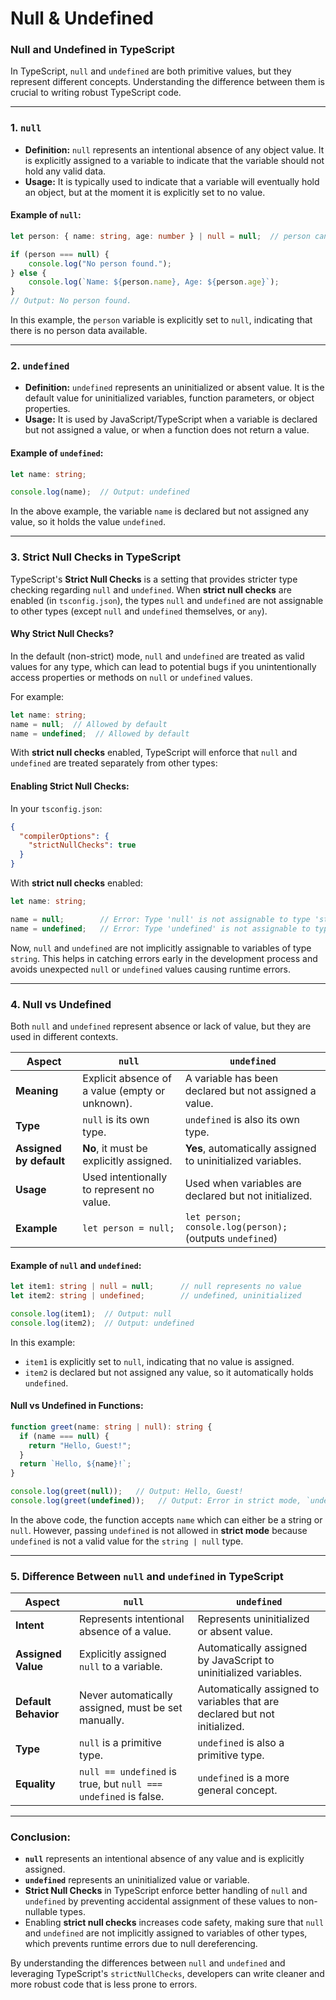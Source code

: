 # Null &amp; Undefined

### **Null and Undefined in TypeScript**

In TypeScript, `null` and `undefined` are both primitive values, but they represent different concepts. Understanding the difference between them is crucial to writing robust TypeScript code.

---

### **1. `null`**

* **Definition:** `null` represents an intentional absence of any object value. It is explicitly assigned to a variable to indicate that the variable should not hold any valid data.
* **Usage:** It is typically used to indicate that a variable will eventually hold an object, but at the moment it is explicitly set to no value.

#### Example of `null`:

```typescript
let person: { name: string, age: number } | null = null;  // person can either hold an object or be null

if (person === null) {
    console.log("No person found.");
} else {
    console.log(`Name: ${person.name}, Age: ${person.age}`);
}
// Output: No person found.
```

In this example, the `person` variable is explicitly set to `null`, indicating that there is no person data available.

---

### **2. `undefined`**

* **Definition:** `undefined` represents an uninitialized or absent value. It is the default value for uninitialized variables, function parameters, or object properties.
* **Usage:** It is used by JavaScript/TypeScript when a variable is declared but not assigned a value, or when a function does not return a value.

#### Example of `undefined`:

```typescript
let name: string;

console.log(name);  // Output: undefined
```

In the above example, the variable `name` is declared but not assigned any value, so it holds the value `undefined`.

---

### **3. Strict Null Checks in TypeScript**

TypeScript's **Strict Null Checks** is a setting that provides stricter type checking regarding `null` and `undefined`. When **strict null checks** are enabled (in `tsconfig.json`), the types `null` and `undefined` are not assignable to other types (except `null` and `undefined` themselves, or `any`).

#### Why Strict Null Checks?

In the default (non-strict) mode, `null` and `undefined` are treated as valid values for any type, which can lead to potential bugs if you unintentionally access properties or methods on `null` or `undefined` values.

For example:

```typescript
let name: string;
name = null;  // Allowed by default
name = undefined;  // Allowed by default
```

With **strict null checks** enabled, TypeScript will enforce that `null` and `undefined` are treated separately from other types:

#### Enabling Strict Null Checks:

In your `tsconfig.json`:

```json
{
  "compilerOptions": {
    "strictNullChecks": true
  }
}
```

With **strict null checks** enabled:

```typescript
let name: string;

name = null;        // Error: Type 'null' is not assignable to type 'string'.
name = undefined;   // Error: Type 'undefined' is not assignable to type 'string'.
```

Now, `null` and `undefined` are not implicitly assignable to variables of type `string`. This helps in catching errors early in the development process and avoids unexpected `null` or `undefined` values causing runtime errors.

---

### **4. Null vs Undefined**

Both `null` and `undefined` represent absence or lack of value, but they are used in different contexts.

| **Aspect**              | **`null`**                                      | **`undefined`**                                             |
| ----------------------- | ----------------------------------------------- | ----------------------------------------------------------- |
| **Meaning**             | Explicit absence of a value (empty or unknown). | A variable has been declared but not assigned a value.      |
| **Type**                | `null` is its own type.                         | `undefined` is also its own type.                           |
| **Assigned by default** | **No**, it must be explicitly assigned.         | **Yes**, automatically assigned to uninitialized variables. |
| **Usage**               | Used intentionally to represent no value.       | Used when variables are declared but not initialized.       |
| **Example**             | `let person = null;`                            | `let person; console.log(person);` (outputs `undefined`)    |

#### Example of `null` and `undefined`:

```typescript
let item1: string | null = null;      // null represents no value
let item2: string | undefined;        // undefined, uninitialized

console.log(item1);  // Output: null
console.log(item2);  // Output: undefined
```

In this example:

* `item1` is explicitly set to `null`, indicating that no value is assigned.
* `item2` is declared but not assigned any value, so it automatically holds `undefined`.

#### Null vs Undefined in Functions:

```typescript
function greet(name: string | null): string {
  if (name === null) {
    return "Hello, Guest!";
  }
  return `Hello, ${name}!`;
}

console.log(greet(null));   // Output: Hello, Guest!
console.log(greet(undefined));   // Output: Error in strict mode, `undefined` is not assignable to `string | null`
```

In the above code, the function accepts `name` which can either be a string or `null`. However, passing `undefined` is not allowed in **strict mode** because `undefined` is not a valid value for the `string | null` type.

---

### **5. Difference Between `null` and `undefined` in TypeScript**

| **Aspect**           | **`null`**                                                      | **`undefined`**                                                            |
| -------------------- | --------------------------------------------------------------- | -------------------------------------------------------------------------- |
| **Intent**           | Represents intentional absence of a value.                      | Represents uninitialized or absent value.                                  |
| **Assigned Value**   | Explicitly assigned `null` to a variable.                       | Automatically assigned by JavaScript to uninitialized variables.           |
| **Default Behavior** | Never automatically assigned, must be set manually.             | Automatically assigned to variables that are declared but not initialized. |
| **Type**             | `null` is a primitive type.                                     | `undefined` is also a primitive type.                                      |
| **Equality**         | `null == undefined` is true, but `null === undefined` is false. | `undefined` is a more general concept.                                     |

---

### **Conclusion:**

* **`null`** represents an intentional absence of any value and is explicitly assigned.
* **`undefined`** represents an uninitialized value or variable.
* **Strict Null Checks** in TypeScript enforce better handling of `null` and `undefined` by preventing accidental assignment of these values to non-nullable types.
* Enabling **strict null checks** increases code safety, making sure that `null` and `undefined` are not implicitly assigned to variables of other types, which prevents runtime errors due to null dereferencing.

By understanding the differences between `null` and `undefined` and leveraging TypeScript's `strictNullChecks`, developers can write cleaner and more robust code that is less prone to errors.
